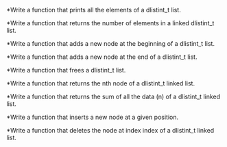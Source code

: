 *Write a function that prints all the elements of a dlistint_t list.

*Write a function that returns the number of elements in a linked dlistint_t list.

*Write a function that adds a new node at the beginning of a dlistint_t list.

*Write a function that adds a new node at the end of a dlistint_t list.

*Write a function that frees a dlistint_t list.

*Write a function that returns the nth node of a dlistint_t linked list.

*Write a function that returns the sum of all the data (n) of a dlistint_t linked list.

*Write a function that inserts a new node at a given position.

*Write a function that deletes the node at index index of a dlistint_t linked list.

